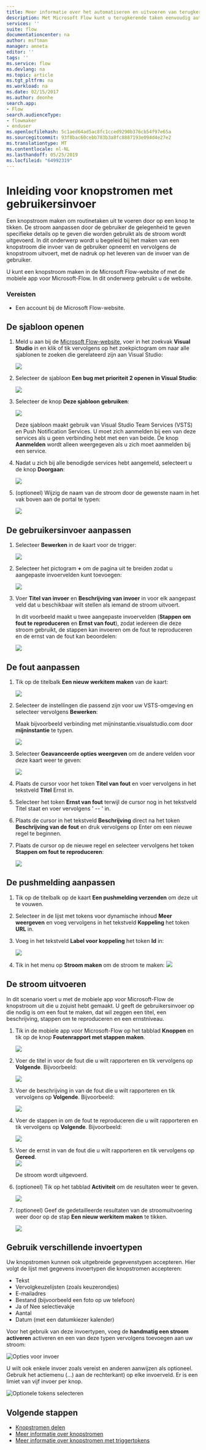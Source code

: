 ```yaml
---
title: Meer informatie over het automatiseren en uitvoeren van terugkerende taken met knopstromen voor het ophalen van gebruikersinvoer | Microsoft Docs
description: Met Microsoft Flow kunt u terugkerende taken eenvoudig automatiseren. U kunt met uw stromen zelfs gebruikersinvoer ophalen bij het uitvoeren van een terugkerende taak.
services: ''
suite: flow
documentationcenter: na
author: msftman
manager: anneta
editor: ''
tags: ''
ms.service: flow
ms.devlang: na
ms.topic: article
ms.tgt_pltfrm: na
ms.workload: na
ms.date: 02/15/2017
ms.author: deonhe
search.app:
- Flow
search.audienceType:
- flowmaker
- enduser
ms.openlocfilehash: 5c1aed64ad5ac8fc1cced9290b376cb54f97e65a
ms.sourcegitcommit: 93f8bac60cebb783b3a8fc8887193e094d4e27e2
ms.translationtype: MT
ms.contentlocale: nl-NL
ms.lasthandoff: 05/25/2019
ms.locfileid: "64992319"
---
```

# <a name="introducing-button-flows-with-user-input"></a>Inleiding voor knopstromen met gebruikersinvoer
Een knopstroom maken om routinetaken uit te voeren door op een knop te tikken. De stroom aanpassen door de gebruiker de gelegenheid te geven specifieke details op te geven die worden gebruikt als de stroom wordt uitgevoerd. In dit onderwerp wordt u begeleid bij het maken van een knopstroom die invoer van de gebruiker opneemt en vervolgens de knopstroom uitvoert, met de nadruk op het leveren van de invoer van de gebruiker.

U kunt een knopstroom maken in de Microsoft Flow-website of met de mobiele app voor Microsoft-Flow. In dit onderwerp gebruikt u de website.

### <a name="prerequisites"></a>Vereisten
* Een account bij de Microsoft Flow-website.

## <a name="open-the-template"></a>De sjabloon openen
1. Meld u aan bij de [Microsoft Flow-website](https://flow.microsoft.com), voer in het zoekvak **Visual Studio** in en klik of tik vervolgens op het zoekpictogram om naar alle sjablonen te zoeken die gerelateerd zijn aan Visual Studio:
   
    ![](./media/button-flow-with-user-input-tokens/1.png)  
2. Selecteer de sjabloon **Een bug met prioriteit 2 openen in Visual Studio**:
   
    ![](./media/button-flow-with-user-input-tokens/2.png)  
3. Selecteer de knop **Deze sjabloon gebruiken**:
   
    ![](./media/button-flow-with-user-input-tokens/3.png)  
   
    Deze sjabloon maakt gebruik van Visual Studio Team Services (VSTS) en Push Notification Services. U moet zich aanmelden bij een van deze services als u geen verbinding hebt met een van beide. De knop **Aanmelden** wordt alleen weergegeven als u zich moet aanmelden bij een service.
4. Nadat u zich bij alle benodigde services hebt aangemeld, selecteert u de knop **Doorgaan**:
   
    ![](./media/button-flow-with-user-input-tokens/4.png)  
5. (optioneel) Wijzig de naam van de stroom door de gewenste naam in het vak boven aan de portal te typen:
   
    ![](./media/button-flow-with-user-input-tokens/5.png)

## <a name="customize-the-user-input"></a>De gebruikersinvoer aanpassen
1. Selecteer **Bewerken** in de kaart voor de trigger:
   
    ![](./media/button-flow-with-user-input-tokens/6.png)  
2. Selecteer het pictogram **+** om de pagina uit te breiden zodat u aangepaste invoervelden kunt toevoegen:
   
    ![](./media/button-flow-with-user-input-tokens/7.png)
3. Voer **Titel van invoer** en **Beschrijving van invoer** in voor elk aangepast veld dat u beschikbaar wilt stellen als iemand de stroom uitvoert.  
   
    In dit voorbeeld maakt u twee aangepaste invoervelden (**Stappen om fout te reproduceren** en **Ernst van fout**), zodat iedereen die deze stroom gebruikt, de stappen kan invoeren om de fout te reproduceren en de ernst van de fout kan beoordelen:  
   
    ![](./media/button-flow-with-user-input-tokens/8.png)

## <a name="customize-the-bug"></a>De fout aanpassen
1. Tik op de titelbalk **Een nieuw werkitem maken** van de kaart:
   
    ![](./media/button-flow-with-user-input-tokens/9.png)  
2. Selecteer de instellingen die passend zijn voor uw VSTS-omgeving en selecteer vervolgens **Bewerken**:
   
    Maak bijvoorbeeld verbinding met mijninstantie.visualstudio.com door **mijninstantie** te typen.
   
    ![](./media/button-flow-with-user-input-tokens/10.png)  
3. Selecteer **Geavanceerde opties weergeven** om de andere velden voor deze kaart weer te geven:
   
    ![](./media/button-flow-with-user-input-tokens/11.png)  
4. Plaats de cursor voor het token **Titel van fout** en voer vervolgens in het tekstveld **Titel** Ernst in.
5. Selecteer het token **Ernst van fout** terwijl de cursor nog in het tekstveld Titel staat en voer vervolgens ' -- ' in.  
6. Plaats de cursor in het tekstveld **Beschrijving** direct na het token **Beschrijving van de fout** en druk vervolgens op Enter om een nieuwe regel te beginnen.
7. Plaats de cursor op de nieuwe regel en selecteer vervolgens het token **Stappen om fout te reproduceren**:
   
    ![](./media/button-flow-with-user-input-tokens/12.png)

## <a name="customize-the-push-notification"></a>De pushmelding aanpassen
1. Tik op de titelbalk op de kaart **Een pushmelding verzenden** om deze uit te vouwen.
2. Selecteer in de lijst met tokens voor dynamische inhoud **Meer weergeven** en voeg vervolgens in het tekstveld **Koppeling** het token **URL** in.
3. Voeg in het tekstveld **Label voor koppeling** het token **Id** in:
   
    ![](./media/button-flow-with-user-input-tokens/13.png)  
4. Tik in het menu op **Stroom maken** om de stroom te maken:  ![](./media/button-flow-with-user-input-tokens/14.png)  

## <a name="run-your-flow"></a>De stroom uitvoeren
In dit scenario voert u met de mobiele app voor Microsoft-Flow de knopstroom uit die u zojuist hebt gemaakt. U geeft de gebruikersinvoer op die nodig is om een fout te maken, dat wil zeggen een titel, een beschrijving, stappen om te reproduceren en een ernstniveau.  

1. Tik in de mobiele app voor Microsoft-Flow op het tabblad **Knoppen** en tik op de knop **Foutenrapport met stappen maken**.
   
    ![](./media/button-flow-with-user-input-tokens/runmt1.png)  
2. Voer de titel in voor de fout die u wilt rapporteren en tik vervolgens op **Volgende**. Bijvoorbeeld:
   
    ![](./media/button-flow-with-user-input-tokens/runmt2.png)  
3. Voer de beschrijving in van de fout die u wilt rapporteren en tik vervolgens op **Volgende**. Bijvoorbeeld:
   
    ![](./media/button-flow-with-user-input-tokens/runmt3.png)  
4. Voer de stappen in om de fout te reproduceren die u wilt rapporteren en tik vervolgens op **Volgende**. Bijvoorbeeld:
   
    ![](./media/button-flow-with-user-input-tokens/runmt3-1.png)  
5. Voer de ernst in van de fout die u wilt rapporteren en tik vervolgens op **Gereed**.  
    ![](./media/button-flow-with-user-input-tokens/runmt3-2.png)  
   
    De stroom wordt uitgevoerd.
6. (optioneel) Tik op het tabblad **Activiteit** om de resultaten weer te geven.
   
    ![](./media/button-flow-with-user-input-tokens/runmt5.png)  
7. (optioneel) Geef de gedetailleerde resultaten van de stroomuitvoering weer door op de stap **Een nieuw werkitem maken** te tikken.
   
    ![](./media/button-flow-with-user-input-tokens/runmt6.png)


## <a name="use-different-input-types"></a>Gebruik verschillende invoertypen

Uw knopstromen kunnen ook uitgebreide gegevenstypen accepteren. Hier volgt de lijst met gegevens invoertypen die knopstromen accepteren: 

- Tekst
- Vervolgkeuzelijsten (zoals keuzerondjes)
- E-mailadres
- Bestand (bijvoorbeeld een foto op uw telefoon)
- Ja of Nee selectievakje
- Aantal
- Datum (met een datumkiezer kalender)

Voor het gebruik van deze invoertypen, voeg de **handmatig een stroom activeren** activeren en een van deze typen vervolgens toevoegen aan uw stroom:

![Opties voor invoer](media/button-flow-with-user-input-tokens/input-options.png)

U wilt ook enkele invoer zoals vereist en anderen aanwijzen als optioneel. Gebruik het actiemenu (...) aan de rechterkant) op elke invoerveld. Er is een limiet van vijf invoer per knop.

![Optionele tokens selecteren](media/button-flow-with-user-input-tokens/required-optional.png)

## <a name="next-steps"></a>Volgende stappen
* [Knopstromen delen](share-buttons.md)
* [Meer informatie over knopstromen](introduction-to-button-flows.md)  
* [Meer informatie over knopstromen met triggertokens](introduction-to-button-trigger-tokens.md)  

